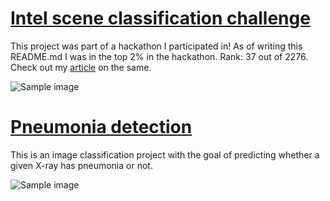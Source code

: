# [Intel scene classification challenge](https://github.com/dipam7/fastai/blob/master/deep_learning/course1/lesson1/intel-scene-classification-challenge.ipynb)

This project was part of a hackathon I participated in! As of writing this README.md I was in the top 2% in the hackathon.
Rank: 37 out of 2276. Check out my [article](https://medium.com/@dipam44/my-first-deep-learning-hackathon-d98b20c5afc7) on the same.

![Sample image]()

# [Pneumonia detection](https://github.com/dipam7/fastai/blob/master/deep_learning/course1/lesson1/pneumonia_detection.ipynb)

This is an image classification project with the goal of predicting whether a given X-ray has pneumonia or not.

![Sample image]()

